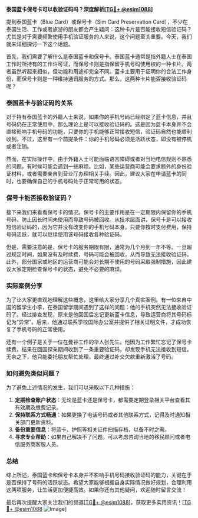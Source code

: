 **泰国蓝卡保号卡可以收验证码吗？深度解析[[TG💪+ @esim1088](https://t.me/s/esim1088)]**

提到泰国蓝卡（Blue Card）或保号卡（Sim Card Preservation Card），不少在泰国生活、工作或者旅游的朋友都会产生疑问：这种卡片是否能接收短信验证码？尤其是对于需要频繁使用手机验证服务的人来说，这个问题至关重要。今天，我们就来详细探讨一下这个话题。

首先，我们需要了解什么是泰国蓝卡和保号卡。泰国蓝卡通常是指外籍人士在泰国工作时所持有的工作许可证，而保号卡则是指保留手机号码使用权的一种卡片。两者虽然听起来相似，但功能和用途却完全不同。蓝卡主要用于证明你的合法工作身份，而保号卡则是一种维持通讯服务的方式。那么，这两种卡片能否接收验证码呢？

### 泰国蓝卡与验证码的关系

对于持有泰国蓝卡的外籍人士来说，如果你的手机号码已经绑定了蓝卡信息，并且号码仍在正常使用中，那么理论上是可以接收验证码的。这是因为蓝卡本身并不会直接影响手机号码的功能，只要你的手机能够正常接收短信，验证码自然也能顺利收到。不过，这里有一个前提条件：你的手机号码必须是活跃状态，即没有被停机或者注销。

然而，在实际操作中，由于外籍人士可能面临语言障碍或者对当地电信规则不熟悉的问题，有时候可能会遇到一些麻烦。比如，某些运营商可能会要求额外的身份验证材料，或者需要亲自到营业厅办理相关手续。因此，建议大家在申请蓝卡的同时，也要确保自己的手机号码处于正常可用的状态。

### 保号卡能否接收验证码？

接下来我们来看看保号卡的情况。保号卡的主要作用是在一定期限内保留你的手机号码，防止因长时间未使用而导致号码被回收。从技术层面讲，保号卡是可以接收短信验证码的，因为它并没有改变你的手机号码本身。只要你按时支付费用，保持号码活跃，就可以继续使用该号码接收各种验证码。

但是，需要注意的是，保号卡的服务期限有限，通常为几个月到一年不等。一旦超过规定时间，如果没有及时续费，号码可能会被回收，从而导致无法接收验证码。此外，部分国家或地区的运营商可能会对长期不使用的号码采取强制措施，因此建议大家定期检查保号卡的状态，避免不必要的麻烦。

### 实际案例分享

为了让大家更直观地理解这些概念，这里给大家分享几个真实案例。有一位来自中国的留学生小李，在泰国留学期间遇到了这样的问题：他的手机突然无法接收验证码了。经过排查发现，原来是他回国后忘记更新蓝卡信息，导致运营商将其号码标记为“异常”。后来，他通过联系学校国际办公室并提供了相关证明文件，才成功恢复了手机号码的正常使用。

还有一个例子是关于一位在曼谷工作的华人张先生。他因为工作繁忙忘记了保号卡续费，结果在回国探亲期间收到了一条重要验证码，却发现手机无法接收到短信。无奈之下，他只能委托朋友帮忙处理，最终通过补交欠款重新激活了号码。

### 如何避免类似问题？

为了避免上述情况的发生，我们可以采取以下几种措施：

1. **定期检查账户状态**：无论是蓝卡还是保号卡，都需要定期登录相关平台查看其有效期及缴费记录。
2. **保持联系方式畅通**：如果更换了电话号码或者其他联系方式，记得及时通知相关部门更新资料。
3. **备份重要信息**：将蓝卡、护照等相关证件扫描存档，以备不时之需。
4. **寻求专业帮助**：如果自己解决不了问题，可以考虑咨询当地的移民顾问或者电信服务商客服人员。

### 总结

综上所述，泰国蓝卡和保号卡本身并不影响手机号码接收验证码的能力，关键在于是否保持了号码的活跃状态。希望大家能够根据自身实际情况做好规划，合理利用这两项服务，让生活更加便捷高效。如果你还有其他疑问，欢迎随时留言交流！

最后再次提醒大家关注我们的频道[[TG💪+ @esim1088](https://t.me/s/esim1088)]，获取更多实用资讯！[[TG💪+ @esim1088](https://t.me/s/esim1088) ![Image](https://i.postimg.cc/4NQfJmqS/Snipaste-2025-05-13-00-14-12.png)]